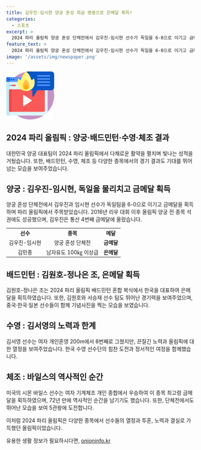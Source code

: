 ```yaml
---
title: 김우진·임시현 양궁 혼성 최금 명중으로 은메달 획득!
categories:
  - 스포츠
excerpt: >
  2024 파리 올림픽 양궁 혼성 단체전에서 김우진-임시현 선수가 독일을 6-0으로 이기고 금메달을 획득했다. 이로써 김우진은 통산 4번째 금메달을 획득하여 양궁 선수 중 김수녕과 진종오와 함께 사상에서 4개의 금메달을 딴 선수가 되었다. 또한, 한국은 양궁에서 5개의 금메달을 독차지하며 대표팀의 뛰어난 경기 실력을 입증했다. 뿐만 아니라, 배드민턴에서도 김원호-정나은 선수가 은메달을 획득하며 눈길을 끌었다. 더불어 체조를 통해 미국의 바일스가 2관왕을 차지하는 등 풍부한 스포츠 소식이 이어졌다.
feature_text: >
  2024 파리 올림픽 양궁 혼성 단체전에서 김우진-임시현 선수가 독일을 6-0으로 이기고 금메달을 획득했다. 이로써 김우진은 통산 4번째 금메달을 획득하여 양궁 선수 중 김수녕과 진종오와 함께 사상에서 4개의 금메달을 딴 선수가 되었다. 또한, 한국은 양궁에서 5개의 금메달을 독차지하며 대표팀의 뛰어난 경기 실력을 입증했다. 뿐만 아니라, 배드민턴에서도 김원호-정나은 선수가 은메달을 획득하며 눈길을 끌었다. 더불어 체조를 통해 미국의 바일스가 2관왕을 차지하는 등 풍부한 스포츠 소식이 이어졌다.
image: '/assets/img/newspaper.png'
---
```


<p><img src="/assets/img/news.png" alt="rentncar 속보" /></p>

<h2 data-ke-size="size26">2024 파리 올림픽 : 양궁·배드민턴·수영·체조 결과</h2>

<p data-ke-size="size16">대한민국 양궁 대표팀이 2024 파리 올림픽에서 다채로운 활약을 펼치며 빛나는 성적을 거뒀습니다. 또한, 배드민턴, 수영, 체조 등 다양한 종목에서의 경기 결과도 기대를 뛰어넘는 모습을 보여주었습니다.</p>

<h2>양궁 : 김우진-임시현, 독일을 물리치고 금메달 획득</h2>

<p data-ke-size="size16">양궁 혼성 단체전에서 김우진과 임시현 선수가 독일팀을 6-0으로 이기고 금메달을 획득하며 파리 올림픽에서 주목받았습니다. 2016년 리우 대회 이후 올림픽 양궁 전 종목 석권에도 성공했으며, 김우진은 통산 4번째 금메달에 올랐습니다.</p>

<table style="width: 100%;">
<tbody>
<tr>
<td style="text-align: center; height: 17px;"><b>선수</b></td>
<td style="text-align: center; height: 17px;"><b>종목</b></td>
<td style="text-align: center; height: 17px;"><b>메달</b></td>
</tr>
<tr>
<td style="text-align: center; height: 17px;">김우진-임시현</td>
<td style="text-align: center; height: 17px;">양궁 혼성 단체전</td>
<td style="text-align: center; height: 17px;"><b>금메달</b></td>
</tr>
<tr>
<td style="text-align: center; height: 17px;">김민종</td>
<td style="text-align: center; height: 17px;">남자유도 100㎏ 이상급</td>
<td style="text-align: center; height: 17px;"><b>은메달</b></td>
</tr>
</tbody>
</table>

<h2>배드민턴 : 김원호-정나은 조, 은메달 획득</h2>

<p data-ke-size="size16">김원호-정나은 조는 2024 파리 올림픽 배드민턴 혼합 복식에서 한국을 대표하여 은메달을 획득하였습니다. 또한, 김원호와 서승재 선수 팀도 뛰어난 경기력을 보여주었으며, 중국·한국·일본 선수들이 함께 기념사진을 찍는 모습을 보였습니다.</p>

<h2>수영 : 김서영의 노력과 한계</h2>

<p data-ke-size="size16">김서영 선수는 여자 개인혼영 200m에서 8번째로 그쳤지만, 끈질긴 노력과 올림픽에 대한 열정을 보여주었습니다. 한국 수영 선수단의 힘찬 도전과 정서적인 여정을 함께했습니다.</p>

<h2>체조 : 바일스의 역사적인 순간</h2>

<p data-ke-size="size16">미국의 시몬 바일스 선수는 여자 기계체조 개인 종합에서 우승하여 이 종목 최고령 금메달을 획득하였으며, 72년 만에 역사적인 순간을 남기기도 했습니다. 또한, 단체전에서도 뛰어난 모습을 보여 5관왕에 도전합니다.</p>

<p data-ke-size="size16">이처럼 2024 파리 올림픽은 다양한 종목에서 선수들의 열정과 투혼, 노력과 결실로 가득했던 올림픽이었습니다.</p>
유용한 생활 정보가 필요하시다면, <a href="https://onioninfo.kr" rel="dofollow">onioninfo.kr</a>



